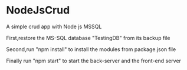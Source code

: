 # NodeJsCrud
A simple crud app with Node js MSSQL

First,restore the MS-SQL database "TestingDB" from its backup file 

Second,run "npm install" to install the modules from package.json file 

Finally run "npm start" to start the back-server and the front-end server
